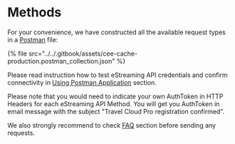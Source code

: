 # Methods

For your convenience, we have constructed all the available request types in a [Postman](https://www.postman.com/) file: 

{% file src="../../.gitbook/assets/cee-cache-production.postman\_collection.json" %}

Please read instruction how to test eStreaming API credentials and confirm connectivity in [Using Postman Application](https://docs.travelcloudpro.eu/estreaming-api/estreaming/using-postman-application) section.

Please note that you would need to indicate your own AuthToken in HTTP Headers for each eStreaming API Method. You will get you AuthToken in email message with the subject "Travel Cloud Pro registration confirmed".

We also strongly recommend to check [FAQ](https://docs.travelcloudpro.eu/estreaming-api/estreaming/faq) section before sending any requests.

